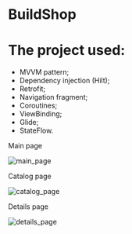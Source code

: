# BuildShop

# The project used:
- MVVM pattern;
- Dependency injection (Hilt);
- Retrofit;
- Navigation fragment;
- Coroutines;
- ViewBinding;
- Glide;
- StateFlow.

Main page

![main_page](https://github.com/IlyaSibogatov/BuildShop/assets/95710591/830363f7-34a2-46f7-b2c7-733fe4b03a08)

Catalog page

![catalog_page](https://github.com/IlyaSibogatov/BuildShop/assets/95710591/36dc5051-80fe-4948-81c7-84432a7f311b)

Details page

![details_page](https://github.com/IlyaSibogatov/BuildShop/assets/95710591/d0138d38-d0f0-4017-9841-2842d683e185)
